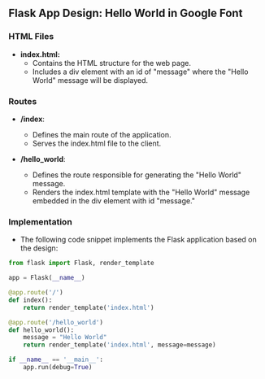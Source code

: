 ## Flask App Design: Hello World in Google Font

### HTML Files
- **index.html:**
   - Contains the HTML structure for the web page.
   - Includes a div element with an id of "message" where the "Hello World" message will be displayed.

### Routes
- **/index**:
   - Defines the main route of the application.
   - Serves the index.html file to the client.

- **/hello_world**:
   - Defines the route responsible for generating the "Hello World" message.
   - Renders the index.html template with the "Hello World" message embedded in the div element with id "message."

### Implementation
- The following code snippet implements the Flask application based on the design:

```python
from flask import Flask, render_template

app = Flask(__name__)

@app.route('/')
def index():
    return render_template('index.html')

@app.route('/hello_world')
def hello_world():
    message = "Hello World"
    return render_template('index.html', message=message)

if __name__ == '__main__':
    app.run(debug=True)
```